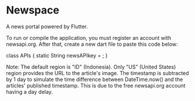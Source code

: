 # Newspace

A news portal powered by Flutter.

To run or compile the application, you must register an account with newsapi.org.
After that, create a new dart file to paste this code below:

class APIs {
  static String newsAPIkey = <PASTE-YOUR-API-KEY> ;
}

Note:
The default region is "ID" (Indonesia). Only "US" (United States) region provides the URL to the article's image.
The timestamp is subtracted by 1 day to simulate the time difference between DateTime.now() and the articles' published timestamp. 
This is due to the free newsapi.org account having a day delay.
